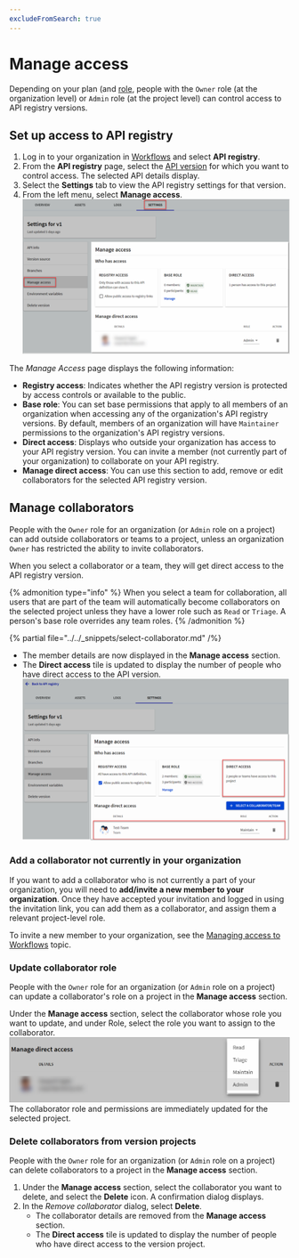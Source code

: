 ```yaml
---
excludeFromSearch: true
---
```


# Manage access

Depending on your plan (and [role](../../people/roles-permissions.md), people with the `Owner` role (at the organization level) or `Admin` role (at the project level) can control access to API registry versions.

## Set up access to API registry

1. Log in to your organization in [Workflows](https://app.redocly.com/) and select **API registry**.
2. From the **API registry** page, select the [API version](../guides/manage-versions.md) for which you want to control access. The selected API details display.
3. Select the **Settings** tab to view the API registry settings for that version.
4. From the left menu, select **Manage access**.
   ![Versions - Manage access](./images/versions-manage-access.png)

The _Manage Access_ page displays the following information:

- **Registry access**: Indicates whether the API registry version is protected by access controls or available to the public.
- **Base role**: You can set base permissions that apply to all members of an organization when accessing any of the organization's API registry versions. By default, members of an organization will have `Maintainer` permissions to the organization's API registry versions.
- **Direct access**: Displays who outside your organization has access to your API registry version. You can invite a member (not currently part of your organization) to collaborate on your API registry.
- **Manage direct access**: You can use this section to add, remove or edit collaborators for the selected API registry version.

## Manage collaborators

People with the `Owner` role for an organization (or `Admin` role on a project) can add outside collaborators or teams to a project, unless an organization `Owner` has restricted the ability to invite collaborators.

When you select a collaborator or a team, they will get direct access to the API registry version.

{% admonition type="info" %}
When you select a team for collaboration, all users that are part of the team will automatically become collaborators on the selected project unless they have a lower role such as `Read` or `Triage`. A person's base role overrides any team roles.
{% /admonition %}

{% partial file="../../_snippets/select-collaborator.md" /%}

- The member details are now displayed in the **Manage access** section.
- The **Direct access** tile is updated to display the number of people who have direct access to the API version.
  ![Updated collaborator details](./images/direct-access-updated.png)

### Add a collaborator not currently in your organization

If you want to add a collaborator who is not currently a part of your organization, you will need to **add/invite a new member to your organization**. Once they have accepted your invitation and logged in using the invitation link, you can add them as a collaborator, and assign them a relevant project-level role.

To invite a new member to your organization, see the [Managing access to Workflows](../../workflows/manage-access.md) topic.

### Update collaborator role

People with the `Owner` role for an organization (or `Admin` role on a project) can update a collaborator's role on a project in the **Manage access** section.

Under the **Manage access** section, select the collaborator whose role you want to update, and under Role, select the role you want to assign to the collaborator.
![Update collaborator role](./images/update-collaborator-role.png)
The collaborator role and permissions are immediately updated for the selected project.

### Delete collaborators from version projects

People with the `Owner` role for an organization (or `Admin` role on a project) can delete collaborators to a project in the **Manage access** section.

1. Under the **Manage access** section, select the collaborator you want to delete, and select the **Delete** icon.
   A confirmation dialog displays.
2. In the _Remove collaborator_ dialog, select **Delete**.
   - The collaborator details are removed from the **Manage access** section.
   - The **Direct access** tile is updated to display the number of people who have direct access to the version project.
